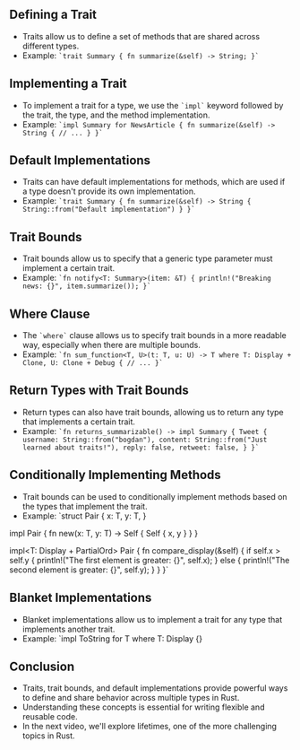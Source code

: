 

## Defining a Trait

-   Traits allow us to define a set of methods that are shared across different types.
-   Example:  `` `trait Summary { fn summarize(&self) -> String; }` ``

## Implementing a Trait

-   To implement a trait for a type, we use the  `` `impl` ``  keyword followed by the trait, the type, and the method implementation.
-   Example:  `` `impl Summary for NewsArticle { fn summarize(&self) -> String { // ... } }` ``

## Default Implementations

-   Traits can have default implementations for methods, which are used if a type doesn't provide its own implementation.
-   Example:  `` `trait Summary { fn summarize(&self) -> String { String::from("Default implementation") } }` ``

## Trait Bounds

-   Trait bounds allow us to specify that a generic type parameter must implement a certain trait.
-   Example:  `` `fn notify<T: Summary>(item: &T) { println!("Breaking news: {}", item.summarize()); }` ``

## Where Clause

-   The  `` `where` ``  clause allows us to specify trait bounds in a more readable way, especially when there are multiple bounds.
-   Example:  `` `fn sum_function<T, U>(t: T, u: U) -> T where T: Display + Clone, U: Clone + Debug { // ... }` ``

## Return Types with Trait Bounds

-   Return types can also have trait bounds, allowing us to return any type that implements a certain trait.
-   Example:  `` `fn returns_summarizable() -> impl Summary { Tweet { username: String::from("bogdan"), content: String::from("Just learned about traits!"), reply: false, retweet: false, } }` ``

## Conditionally Implementing Methods

-   Trait bounds can be used to conditionally implement methods based on the types that implement the trait.
-   Example: `struct Pair<T>  { x: T, y: T, }

impl<T> Pair<T> { fn new(x: T, y: T) -> Self { Self { x, y } } }

impl<T: Display + PartialOrd> Pair<T> { fn compare_display(&self) { if self.x > self.y { println!("The first element is greater: {}", self.x); } else { println!("The second element is greater: {}", self.y); } } }`

## Blanket Implementations

-   Blanket implementations allow us to implement a trait for any type that implements another trait.
-   Example: `impl<T>  ToString for T where T: Display {}

## Conclusion

-   Traits, trait bounds, and default implementations provide powerful ways to define and share behavior across multiple types in Rust.
-   Understanding these concepts is essential for writing flexible and reusable code.
-   In the next video, we'll explore lifetimes, one of the more challenging topics in Rust.